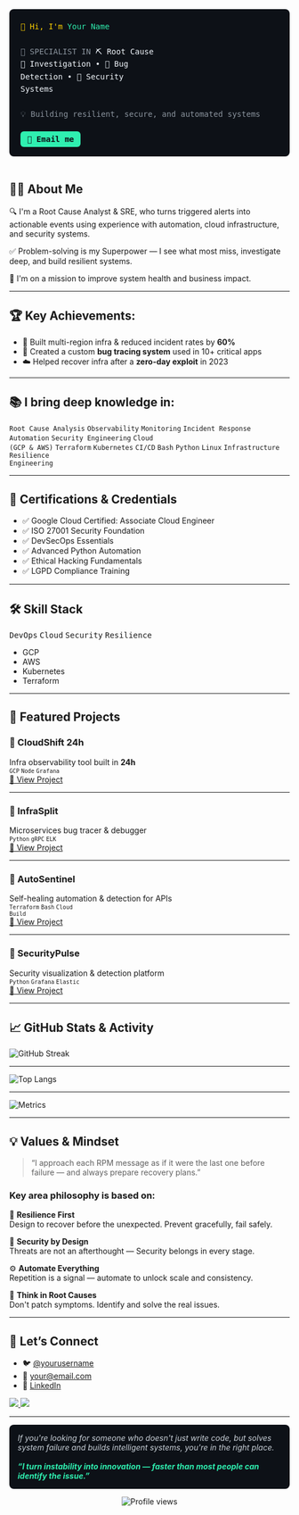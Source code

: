 <!-- HEADER TERMINAL STYLE -->
<div style="background-color:#0d1117; border-radius:8px; padding:20px; font-family:monospace; color:#c9d1d9; line-height:1.6;">
  <span style="color:#fcd000;">👋 Hi, I'm</span> <span style="color:#2fefb0;">Your Name</span><br><br>
  <span style="color:#8b949e;">🔧 SPECIALIST IN</span> <span style="color:#f0f6fc;">⛏️ Root Cause</span><br>
  <span style="color:#f0f6fc;">🧠 Investigation • 🐛 Bug</span><br>
  <span style="color:#f0f6fc;">Detection • 🔐 Security</span><br>
  <span style="color:#f0f6fc;">Systems</span><br><br>
  <span style="color:#8b949e;">💡 Building resilient, secure, and automated systems</span><br><br>
  <a href="mailto:your@email.com" style="background-color:#2fefb0; color:#0d1117; text-decoration:none; padding:6px 12px; border-radius:6px; font-weight:bold;">📩 Email me</a>
</div>

<br>

<!-- ABOUT ME -->
## 👨‍💻 About Me

🔍 I'm a Root Cause Analyst & SRE, who turns triggered alerts into actionable events using experience with automation, cloud infrastructure, and security systems.

✅ Problem-solving is my Superpower — I see what most miss, investigate deep, and build resilient systems.

🎯 I'm on a mission to improve system health and business impact.

---

## 🏆 Key Achievements:

- 📌 Built multi-region infra & reduced incident rates by **60%**
- 🔧 Created a custom **bug tracing system** used in 10+ critical apps
- ☁️ Helped recover infra after a **zero-day exploit** in 2023

---

<!-- KNOWLEDGE TAGS -->
## 📚 I bring deep knowledge in:

<code>Root Cause Analysis</code>
<code>Observability</code>
<code>Monitoring</code>
<code>Incident Response</code>
<code>Automation</code>
<code>Security Engineering</code>
<code>Cloud (GCP & AWS)</code>
<code>Terraform</code>
<code>Kubernetes</code>
<code>CI/CD</code>
<code>Bash</code>
<code>Python</code>
<code>Linux</code>
<code>Infrastructure</code>
<code>Resilience Engineering</code>

---

## 📜 Certifications & Credentials

- ✅ Google Cloud Certified: Associate Cloud Engineer  
- ✅ ISO 27001 Security Foundation  
- ✅ DevSecOps Essentials  
- ✅ Advanced Python Automation  
- ✅ Ethical Hacking Fundamentals  
- ✅ LGPD Compliance Training  

---

<!-- SKILL STACK -->
## 🛠️ Skill Stack

<kbd>DevOps</kbd> <kbd>Cloud</kbd> <kbd>Security</kbd> <kbd>Resilience</kbd>

- GCP  
- AWS  
- Kubernetes  
- Terraform  

---

<!-- PROJECTS -->
## 🚀 Featured Projects

### 🔹 CloudShift 24h  
Infra observability tool built in <strong>24h</strong>  
<sub><code>GCP</code> <code>Node</code> <code>Grafana</code></sub>  
[🔗 View Project](#)

---

### 🔸 InfraSplit  
Microservices bug tracer & debugger  
<sub><code>Python</code> <code>gRPC</code> <code>ELK</code></sub>  
[🔗 View Project](#)

---

### 🔐 AutoSentinel  
Self-healing automation & detection for APIs  
<sub><code>Terraform</code> <code>Bash</code> <code>Cloud Build</code></sub>  
[🔗 View Project](#)

---

### 🧠 SecurityPulse  
Security visualization & detection platform  
<sub><code>Python</code> <code>Grafana</code> <code>Elastic</code></sub>  
[🔗 View Project](#)

---

<!-- GITHUB STATS -->
## 📈 GitHub Stats & Activity

![GitHub Streak](https://streak-stats.demolab.com?user=yourusername&theme=tokyonight&hide_border=true&date_format=M%20j%5B%2C%20Y%5D)

---

![Top Langs](https://github-readme-stats.vercel.app/api/top-langs/?username=yourusername&layout=compact&theme=tokyonight&hide_border=true)

---

![Metrics](https://metrics.lecoq.io/yourusername?template=classic&config.timezone=America%2FSao_Paulo)

---

<!-- VALUES -->
## 💡 Values & Mindset

> “I approach each RPM message as if it were the last one before failure — and always prepare recovery plans.”

### Key area philosophy is based on:

🔁 **Resilience First**  
Design to recover before the unexpected. Prevent gracefully, fail safely.

🔐 **Security by Design**  
Threats are not an afterthought — Security belongs in every stage.

⚙️ **Automate Everything**  
Repetition is a signal — automate to unlock scale and consistency.

🔎 **Think in Root Causes**  
Don't patch symptoms. Identify and solve the real issues.

---

<!-- CONTACT -->
## 🤝 Let’s Connect

- 🐦 [@yourusername](https://twitter.com/yourusername)  
- 📧 your@email.com  
- 💼 [LinkedIn](https://linkedin.com/in/yourusername)  

<a href="mailto:your@email.com">
  <img src="https://img.shields.io/badge/📩%20Email%20Me-2fefb0?style=for-the-badge&color=0d1117&logo=gmail" />
</a>
<a href="#">
  <img src="https://img.shields.io/badge/🧠%20Security%20Review%20Request-2fefb0?style=for-the-badge&color=0d1117&logo=security" />
</a>

---

<div style="background-color:#0d1117; color:#c9d1d9; border-radius:8px; padding:15px; font-style:italic;">
  If you're looking for someone who doesn't just write code, but solves system failure and builds intelligent systems, you're in the right place.
  <br><br>
  <strong style="color:#2fefb0;">“I turn instability into innovation — faster than most people can identify the issue.”</strong>
</div>

<p align="center">
  <img src="https://komarev.com/ghpvc/?username=yourusername&style=flat-square&color=2fefb0" alt="Profile views" />
</p>
